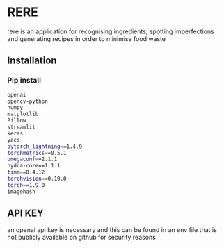
# RERE

rere is an application for recognising ingredients, spotting imperfections and generating recipes in order to minimise food waste

## Installation

### Pip install

```bash
openai  
opencv-python  
numpy  
matplotlib  
Pillow  
streamlit  
keras  
yacs  
pytorch_lightning==1.4.9  
torchmetrics==0.5.1  
omegaconf==2.1.1  
hydra-core==1.1.1  
timm==0.4.12  
torchvision==0.10.0  
torch==1.9.0  
imagehash  
```

## API KEY
an openai api key is necessary and this can be found in an env file that is not publicly available on github for security reasons

